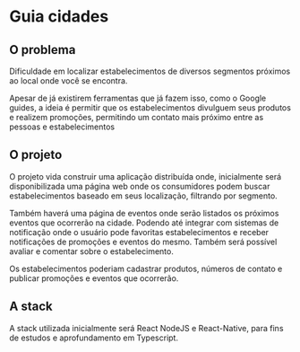 # Guia cidades

## O problema

Dificuldade em localizar estabelecimentos de diversos segmentos próximos ao local onde você se encontra.

Apesar de já existirem ferramentas que já fazem isso, como o Google guides, a ideia é permitir que os estabelecimentos divulguem seus produtos e realizem promoções, permitindo um contato mais próximo entre as pessoas e estabelecimentos

## O projeto

O projeto vida construir uma aplicação distribuída onde, inicialmente será disponibilizada uma página web onde os consumidores podem buscar estabelecimentos baseado em seus localização, filtrando por segmento.

Também haverá uma página de eventos onde serão listados os próximos eventos que ocorrerão na cidade. Podendo até integrar com sistemas de notificação onde o usuário pode favoritas estabelecimentos e receber notificações de promoções e eventos do mesmo. Também será possível avaliar e comentar sobre o estabelecimento.

Os estabelecimentos poderiam cadastrar produtos, números de contato e publicar promoções e eventos que ocorrerão.

## A stack

A stack utilizada inicialmente será React NodeJS e React-Native, para fins de estudos e aprofundamento em Typescript.
